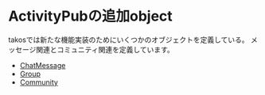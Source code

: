 # ActivityPubの追加object

takosでは新たな機能実装のためにいくつかのオブジェクトを定義している。
メッセージ関連とコミュニティ関連を定義しています。

- [ChatMessage](./chatmessage.md)
- [Group](./group.md)
- [Community](./community.md)